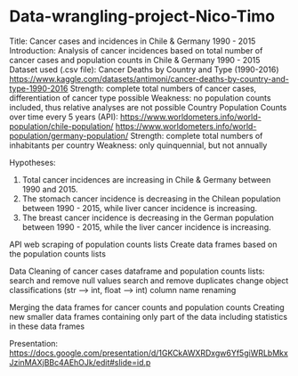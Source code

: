# Data-wrangling-project-Nico-Timo
Title: Cancer cases and incidences in Chile & Germany 1990 - 2015
Introduction: Analysis of cancer incidences based on total number of cancer cases and population counts in Chile & Germany 1990 - 2015  
Dataset used (.csv file): Cancer Deaths by Country and Type (1990-2016)
https://www.kaggle.com/datasets/antimoni/cancer-deaths-by-country-and-type-1990-2016
Strength: complete total numbers of cancer cases, differentiation of cancer type possible
Weakness: no population counts included, thus relative analyses are not possible
Country Population Counts over time every 5 years (API):
https://www.worldometers.info/world-population/chile-population/
https://www.worldometers.info/world-population/germany-population/
Strength: complete total numbers of inhabitants per country 
Weakness: only quinquennial, but not annually

Hypotheses: 
1. Total cancer incidences are increasing in Chile & Germany between 1990 and 2015.
2. The stomach cancer incidence is decreasing in the Chilean population between 1990 - 2015, while liver cancer incidence is increasing.
3. The breast cancer incidence is decreasing in the German population between 1990 - 2015, while the liver cancer incidence is increasing.

API web scraping of population counts lists
Create data frames based on the population counts lists

Data Cleaning of cancer cases dataframe and population counts lists:
search and remove null values
search and remove duplicates
change object classifications (str --> int, float --> int)
column name renaming

Merging the data frames for cancer counts and population counts
Creating new smaller data frames containing only part of the data
including statistics in these data frames


Presentation: https://docs.google.com/presentation/d/1GKCkAWXRDxgw6Yf5giWRLbMkxJzinMAXjBBc4AEhOJk/edit#slide=id.p